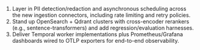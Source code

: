 1. Layer in PII detection/redaction and asynchronous scheduling across the new
   ingestion connectors, including rate limiting and retry policies.
2. Stand up OpenSearch + Qdrant clusters with cross-encoder rerankers (e.g.,
   sentence-transformers) and add regression/evaluation harnesses.
3. Deliver Temporal worker implementations plus Prometheus/Grafana dashboards
   wired to OTLP exporters for end-to-end observability.
